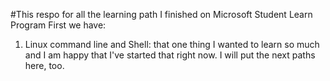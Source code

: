 #This respo for all the learning path I finished on Microsoft Student Learn Program
First we have:
1. Linux command line and Shell: that one thing I wanted to learn so much and I am happy that I've started that right now. I will put the next paths here, too.
